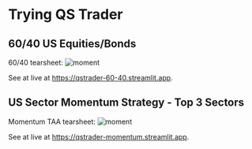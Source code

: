 # Trying QS Trader

## 60/40 US Equities/Bonds
60/40 tearsheet: ![moment](sixty_forty_tearsheet.png)

See at live at https://qstrader-60-40.streamlit.app.

## US Sector Momentum Strategy - Top 3 Sectors
Momentum TAA tearsheet: ![moment](momentum_taa_tearsheet.jpg)

See at live at https://qstrader-momentum.streamlit.app.